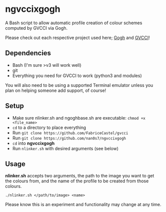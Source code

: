 # ngvccixgogh
A Bash script to allow automatic profile creation of colour schemes computed by GVCCI via Gogh.

Please check out each respective project used here; [Gogh](https://github.com/Mayccoll/Gogh) and [GVCCI](https://github.com/FabriceCastel/gvcci)!

## Dependencies
- Bash (I'm sure >v3 will work well)
- git
- Everything you need for GVCCI to work (python3 and modules)

You will also need to be using a supported Terminal emulator unless you plan on helping someone add support, of course!

## Setup
- Make sure nlinker.sh and ngoghbase.sh are executable: `chmod +x <file_name>`
- `cd` to a directory to place everything
- Run `git clone https://github.com/FabriceCastel/gvcci`
- Run `git clone https://github.com/nan0s7/ngvccixgogh`
- `cd` into **ngvccixgogh**
- Run `nlinker.sh` with desired arguments (see below)

## Usage
**nlinker.sh** accepts two arguments, the path to the image you want to get the colours from, and the name of the profile to be created from those colours.

`./nlinker.sh </path/to/image> <name>`

Please know this is an experiment and functionality may change at any time.
